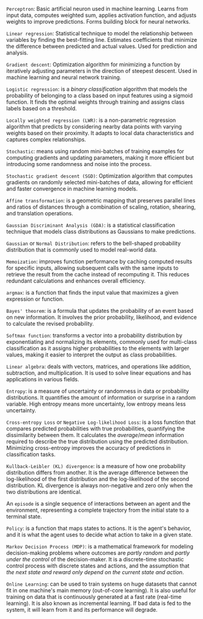 `Perceptron`: Basic artificial neuron used in machine learning. Learns from input data, computes weighted sum, applies activation function, and adjusts weights to improve predictions. Forms building block for neural networks.

`Linear regression`: Statistical technique to model the relationship between variables by finding the best-fitting line. Estimates coefficients that minimize the difference between predicted and actual values. Used for prediction and analysis.

`Gradient descent`: Optimization algorithm for minimizing a function by iteratively adjusting parameters in the direction of steepest descent. Used in machine learning and neural network training.

`Logistic regression`: is a _binary classification_ algorithm that models the probability of belonging to a class based on input features using a sigmoid function. It finds the optimal weights through training and assigns class labels based on a threshold.

`Locally weighted regression (LWR)`: is a non-parametric regression algorithm that predicts by considering nearby data points with varying weights based on their proximity. It adapts to local data characteristics and captures complex relationships.

`Stochastic`: means using random mini-batches of training examples for computing gradients and updating parameters, making it more efficient but introducing some randomness and noise into the process.

`Stochastic gradient descent (SGD)`: Optimization algorithm that computes gradients on randomly selected mini-batches of data, allowing for efficient and faster convergence in machine learning models.

`Affine transformation`: is a geometric mapping that preserves parallel lines and ratios of distances through a combination of scaling, rotation, shearing, and translation operations.

`Gaussian Discriminant Analysis (GDA)`: is a statistical classification technique that models class distributions as Gaussians to make predictions.

`Gaussian` or `Normal Distribution`: refers to the bell-shaped probability distribution that is commonly used to model real-world data.

`Memoization`: improves function performance by caching computed results for specific inputs, allowing subsequent calls with the same inputs to retrieve the result from the cache instead of recomputing it. This reduces redundant calculations and enhances overall efficiency.

`argmax`: is a function that finds the input value that maximizes a given expression or function.

`Bayes' theorem`: is a formula that updates the probability of an event based on new information. It involves the prior probability, likelihood, and evidence to calculate the revised probability.

`Softmax function`: transforms a vector into a probability distribution by exponentiating and normalizing its elements, commonly used for multi-class classification as it assigns higher probabilities to the elements with larger values, making it easier to interpret the output as class probabilities.

`Linear algebra`: deals with vectors, matrices, and operations like addition, subtraction, and multiplication. It is used to solve linear equations and has applications in various fields.

`Entropy`: is a measure of uncertainty or randomness in data or probability distributions. It quantifies the amount of information or surprise in a random variable. High entropy means more uncertainty, low entropy means less uncertainty.

`Cross-entropy Loss` or `Negative Log-likelihood Loss`: is a loss function that compares predicted probabilities with true probabilities, quantifying the dissimilarity between them. It calculates the _average_/_mean_ information required to describe the true distribution using the predicted distribution. Minimizing cross-entropy improves the accuracy of predictions in classification tasks.

`Kullback-Leibler (KL) divergence`: is a measure of how one probability distribution differs from another. It is the average difference between the log-likelihood of the first distribution and the log-likelihood of the second distribution. KL divergence is always non-negative and zero only when the two distributions are identical.

An `episode` is a single sequence of interactions between an agent and the environment, representing a complete trajectory from the initial state to a terminal state.

`Policy`: is a function that maps states to actions. It is the agent's behavior, and it is what the agent uses to decide what action to take in a given state.

`Markov Decision Process (MDP)`: is a mathematical framework for modeling decision-making problems where outcomes are _partly random_ and _partly under the control_ of the decision-maker. It is a discrete-time stochastic control process with discrete states and actions, and the assumption that _the next state and reward only depend on the current state and action_.

`Online Learning`: can be used to train systems on huge datasets that cannot fit in one machine's main memory (out-of-core learning). It is also useful for training on data that is continuously generated at a fast rate (real-time learning). It is also known as incremental learning. If bad data is fed to the system, it will learn from it and its performance will degrade.